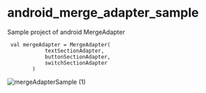 # android_merge_adapter_sample
Sample project of android MergeAdapter

```
 val mergeAdapter = MergeAdapter(
            textSectionAdapter,
            buttonSectionAdapter,
            switchSectionAdapter
        )
```

![mergeAdapterSample (1)](https://user-images.githubusercontent.com/40135056/80273006-87249b00-8709-11ea-8520-e48a9da4050a.gif)
